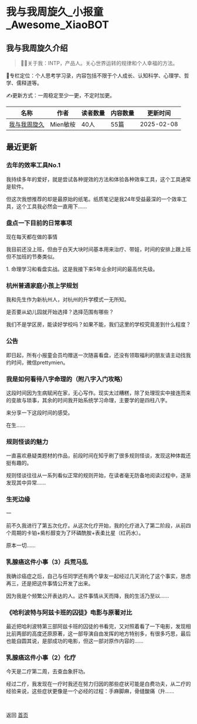 # 我与我周旋久_小报童_Awesome_XiaoBOT

## 我与我周旋久介绍
> 👩‍💻关于我：INTP，产品人。关心世界运转的规律和个人幸福的方法。    
    
📒专栏定位：个人思考学习录，内容包括不限于个人成长、认知科学、心理学、哲学、儒释道等。    
    
✍️更新方式：一周稳定至少一更，不定时加更。  
  


|名称|作者|读者数量|内容数量|更新时间|
|---|---|---|---|---|
|[我与我周旋久](https://xiaobot.net/p/zhouxuan2023?refer=0b133df9-27dc-423b-8101-639049001c13)|Mien敏桉|40人|55篇|2025-02-08|

## 最近更新
### 去年的效率工具No.1

我持续多年的爱好，就是尝试各种提效的方法和体验各种效率工具，这个工具通常是软件。

但这次我想推荐的却是最原始的纸笔。纸质笔记是我24年受益最深的一个效率工具，这个工具我必然会一直用下......

### 盘点一下目前的日常事项

现在每天都在做的事情

我目前还没上班，但由于白天大块时间基本用来治疗、带娃，时间的安排上跟上班但不加班的节奏类似。

1\. 命理学习和看盘实战。这是我接下来5年业余时间的最高优先级。

### 杭州普通家庭小孩上学规划

我和先生作为新杭州人，对杭州的升学模式一无所知。

是否要从幼儿园就开始选择？选择范围有哪些？

我们不是学区房，能读好学校吗？如果不能，我们这里的学校究竟差到什么程度？

### 公告

即日起，所有小报童会员均赠送一次随喜看盘，还没有领取福利的朋友请主动找我约时间，微信prettymien。

### 我是如何看待八字命理的（附八字入门攻略）

这段时间因为生病赋闲在家，无心写作。现实太过糟糕，除了处理现实中接连而来的变故与琐事，其余的时间我开始系统学习命理，主要学的是四柱八字。

来分享一下这段时间的感受。

在生......

### 规则怪谈的魅力

一直喜欢悬疑类题材的作品，前段时间在知乎刷了很多规则怪谈，发现这种体裁还挺有趣的。

规则怪谈往往从一系列看似正常的规则开始，在读者毫无防备地阅读过程中，逐渐发现其中异常......

### 生死边缘

一

前不久我进行了第五次化疗。从这次化疗开始，我的化疗进入了第二阶段，从前四个周期的卡铂+紫杉醇变为了环磷酰胺+表柔比星（红药水）。

原本一切......

### 乳腺癌这件小事（3）兵荒马乱

我确诊癌症之后，自己与任同学还有两个挚友一起经过几天消化了这个事实，思虑再三，还是把这件事情公开发了出来。

因为我是个频繁公开表达的人。这件事情从天而降，我的生活乃至以......

### 《哈利波特与阿兹卡班的囚徒》电影与原著对比

最近把哈利波特第三部阿兹卡班的囚徒的书看完，又对照着看了一下电影，发现相比前两部的高度还原原著，这一部导演自由发挥的地方特别多，有很多巧思，最后也能自圆其说，是部成功的电影，但这一部对原作内容的......

### 乳腺癌这件小事（2）化疗

今天是二疗第二周，去查血象肝功。

经过二疗，我发现在一疗时我还在努力归因的那些症状可能是白费功夫，从二疗的经验来说，这些症状更像是一个必经的过程：手麻脚麻，骨缝酸痛（升......


<a href="https://github.com/Reno9527/awesome-xiaobot" style="color: white; text-decoration: none;">awesome-xiaobot</a>

返回 [首页](../README.md)
